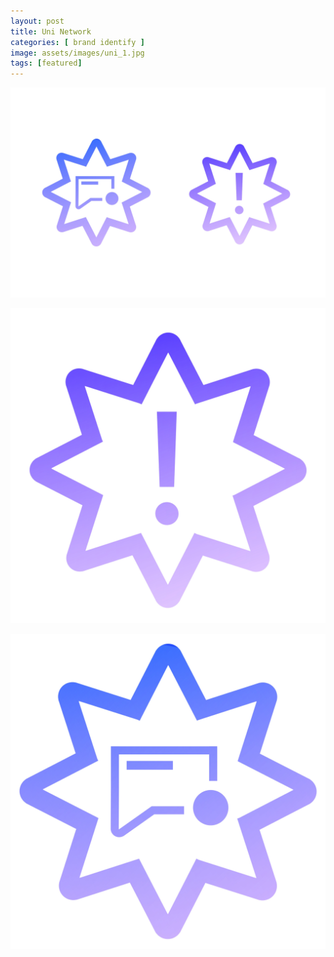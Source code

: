 ```yaml
---
layout: post
title: Uni Network
categories: [ brand identify ]
image: assets/images/uni_1.jpg
tags: [featured]
---
```

![](/assets/images/uni_2.jpg)

![](/assets/images/uni_3.jpg)

![](/assets/images/uni_4.jpg)
